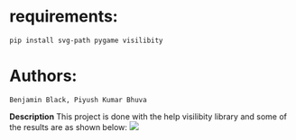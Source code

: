 # requirements:

    pip install svg-path pygame visilibity

# Authors:
    Benjamin Black, Piyush Kumar Bhuva
    
**Description**
This project is done with the help visilibity library and some of the results are as shown below:
![](https://github.com/Godcreatebugs/Agent-Theif-2-Sum-Intelligent-Game/blob/master/report_videos/cluttered_static_path.gif) 
